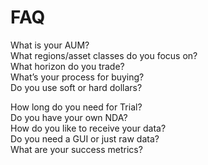 # FAQ

What is your AUM?  
What regions/asset classes do you focus on?  
What horizon do you trade?  
What’s your process for buying?  
Do you use soft or hard dollars?   

How long do you need for Trial?  
Do you have your own NDA?  
How do you like to receive your data?  
Do you need a GUI or just raw data?  
What are your success metrics?  
